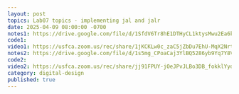 ```yaml
---
layout: post
topics: Lab07 topics - implementing jal and jalr
date: 2025-04-09 08:00:00 -0700
notes1: https://drive.google.com/file/d/1SfdV6Tr8hE1DTHyCL1ktysMwu2Ea6ker/view?usp=sharing
code1: 
video1: https://usfca.zoom.us/rec/share/1jKCKLw0c_zaC5jZbDu7EhU-MqX2Nrt57tyiBi_0eIhdPULNc-0I8EahYKMe9y1i.yrb2YNeFqi_UaMBB
notes2: https://drive.google.com/file/d/1s5mg_CPoaCaj3YlBQ5286yb9Yq7Y8VRt/view?usp=sharing
code2: 
video2: https://usfca.zoom.us/rec/share/jj91FPUY-jOeJPvJLBo3DB_fokklYyd1LO6O8kj0jl6Jp6JNIJU5ZK04Z7jtE06-.vCA6IJIX6Lza5Ozt
category: digital-design
published: true
---
```

